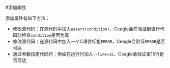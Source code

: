 #添加属性

添加属性有如下方法：

- 修改源代码：在源代码中加入`assert(condition)`，Ceagle会在验证到该行代码时检查`condition`是否为真
- 修改源代码：在源代码中加入一个C语言标枪`ERROR`，Ceagle会验证`ERROR`是否可达
- 通过参数指定代码行：例如在运行时加入`--line=15`，Ceagle会验证第15行是否可达
